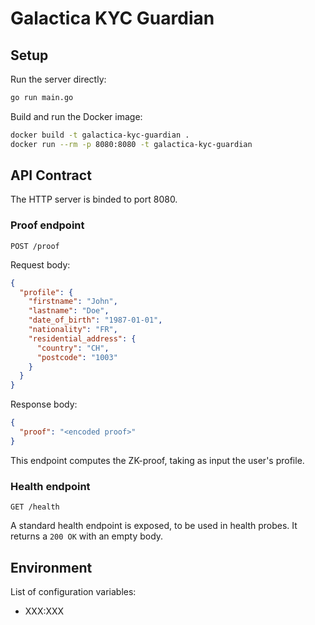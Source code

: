 # Galactica KYC Guardian


## Setup

Run the server directly:
```bash
go run main.go
```

Build and run the Docker image:
```bash
docker build -t galactica-kyc-guardian .
docker run --rm -p 8080:8080 -t galactica-kyc-guardian
```

## API Contract

The HTTP server is binded to port 8080.

### Proof endpoint
```
POST /proof
```

Request body:
```json
{
  "profile": {
    "firstname": "John",
    "lastname": "Doe",
    "date_of_birth": "1987-01-01",
    "nationality": "FR",
    "residential_address": {
      "country": "CH",
      "postcode": "1003"
    }
  }
}
```

Response body:
```json
{
  "proof": "<encoded proof>" 
}
```

This endpoint computes the ZK-proof, taking as input the user's profile.


### Health endpoint

```
GET /health
```

A standard health endpoint is exposed, to be used in health probes.
It returns a `200 OK` with an empty body. 


## Environment

List of configuration variables:
- XXX:XXX
